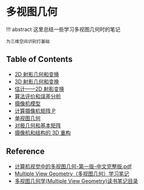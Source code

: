 # 多视图几何

!!! abstract
    这里总结一些学习多视图几何时的笔记

    为三维空间识别打基础

## Table of Contents

- [2D 射影几何和变换](pjt2d/)
- [3D 射影几何和变换](pjt3d/)
- [估计——2D 射影变换](est2d/)
- [算法评价和误差分析](eval/)
- [摄像机模型](camera-model/)
- [计算摄像机矩阵 P](calc-p/)
- [单视图几何](one-vg/)
- [对极几何和基本矩阵](ag-fm/)
- [摄像机和结构的 3D 重构](3dr-camera-structure/)

## Reference

- [计算机视觉中的多视图几何-第一版-中文完整版.pdf](https://cdn.jujimeizuo.cn/book/%E8%AE%A1%E7%AE%97%E6%9C%BA%E8%A7%86%E8%A7%89%E4%B8%AD%E7%9A%84%E5%A4%9A%E8%A7%86%E5%9B%BE%E5%87%A0%E4%BD%95-%E7%AC%AC%E4%B8%80%E7%89%88-%E4%B8%AD%E6%96%87%E5%AE%8C%E6%95%B4%E7%89%88.pdf)
- [Multiple View Geometry（多视图几何）学习笔记](https://blog.csdn.net/hu_weichen/category_9275388.html)
- [多视图几何学(Multiple View Geometry)读书笔记目录](https://blog.csdn.net/frozenspring/article/details/76695498)